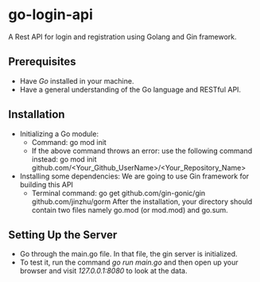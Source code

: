 # go-login-api
A Rest API for login and registration using Golang and Gin framework.

## Prerequisites
* Have *Go* installed in your machine.
* Have a general understanding of the Go language and RESTful API.

## Installation
* Initializing a Go module:
  * Command: go mod init
  * If the above command throws an error: use the following command instead: go mod init github.com/<Your_Github_UserName>/<Your_Repository_Name>
* Installing some dependencies: We are going to use Gin framework for building this API
  * Terminal command: go get github.com/gin-gonic/gin github.com/jinzhu/gorm
After the installation, your directory should contain two files namely go.mod (or mod.mod) and go.sum.

## Setting Up the Server
* Go through the main.go file. In that file, the gin server is initialized.
* To test it, run the command *go run main.go* and then open up your browser and visit *127.0.0.1:8080* to look at the data.
